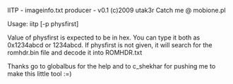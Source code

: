 IITP - imageinfo.txt producer - v0.1
(c)2009 utak3r
Catch me @ mobione.pl

Usage:
iitp [-p physfirst]

Value of physfirst is expected to be in hex. You can type it both as 0x1234abcd or 1234abcd.
If physfirst is not given, it will search for the romhdr.bin file and decode it into ROMHDR.txt

Thanks go to globalbus for the help and to c_shekhar for pushing me to make this little tool :=)
